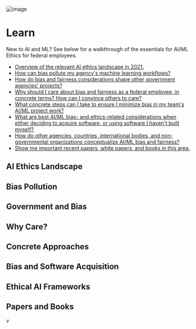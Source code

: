 ![image](https://user-images.githubusercontent.com/80533280/112994115-ea982380-9137-11eb-9327-be2efa0864b3.png)


# Learn

New to AI and ML? See below for a walkthrough of the essentials for AI/ML Ethics for federal employees.

* [Overview of the relevant AI ethics landscape in 2021.](#ai-ethics-landscape)
* [How can bias pollute my agency's machine learning workflows?](#bias-pollution)
* [How do bias and fairness considerations shape other government agencies' projects?](#government-and-bias)
* [Why should I care about bias and fairness as a federal employee, in concrete terms? How can I convince others to care?](#why-care) 
* [What concrete steps can I take to ensure I minimize bias in my team's AI/ML project work?](#concrete-approaches)
* [What are best AI/ML bias- and ethics-related considerations when either deciding to acquire software, or using software I haven't built myself?](#bias-and-software-acquisition)
* [How do other agencies, countries, international bodies, and non-governmental organizations conceptualize AI/ML bias and fairness?](#ethical-ai-frameworks)
* [Show me important recent papers, white papers, and books in this area.](#papers-and-books)



## AI Ethics Landscape

## Bias Pollution

## Government and Bias

## Why Care?

## Concrete Approaches

## Bias and Software Acquisition

## Ethical AI Frameworks

## Papers and Books

v
